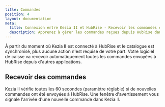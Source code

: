 ```yaml
---
title: Commandes
position: 4
layout: documentation
meta:
  title: Connexion entre Kezia II et HubRise - Recevoir les commandes depuis HubRise
  description: Apprenez à gérer les commandes reçues depuis HubRise dans Kezia II. Lancez l'application et suivez ces instructions.
---
```


À partir du moment où Kezia II est connecté à HubRise et le catalogue est synchronisé, plus aucune action n'est requise de votre part. Votre logiciel de caisse va recevoir automatiquement toutes les commandes envoyées à HubRise depuis d'autres applications.

## Recevoir des commandes

Kezia II vérifie toutes les 60 secondes (paramètre réglable) si de nouvelles commandes ont été envoyées à HubRise. Une fenêtre d'avertissement vous signale l'arrivée d'une nouvelle commande dans Kezia II.
